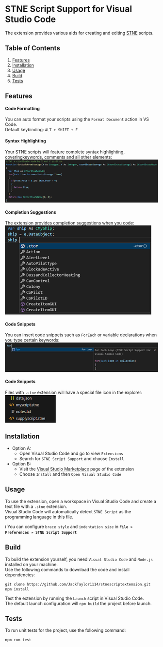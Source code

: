 # STNE Script Support for Visual Studio Code

The extension provides various aids for creating and editing <a href="https:\\game.stne.net">STNE</a> scripts.

## Table of Contents  
1. [Features](#features)  
2. [Installation](#installation)
3. [Usage](#usage)
4. [Build](#build)
5. [Tests](#tests)

## Features

#### Code Formatting

You can auto format your scripts using the `Format Document` action in VS Code.\
Default keybinding: `ALT + SHIFT + F`

#### Syntax Highlighting

Your STNE scripts will feature complete syntax highlighting, coveringkeywords, comments and all other elements: 
![Syntax Highlighting](https://raw.githubusercontent.com/JackTaylor1114/stnescriptextension/refs/heads/master/img/syntaxhighlight.png)

#### Completion Suggestions

The extension provides completion suggestions when you code:
![Completion Suggestions](https://raw.githubusercontent.com/JackTaylor1114/stnescriptextension/refs/heads/master/img/suggestions.png)

#### Code Snippets

You can insert code snippets such as `ForEach` or variable declarations when you type certain keywords: 
![Syntax Highlighting](https://raw.githubusercontent.com/JackTaylor1114/stnescriptextension/refs/heads/master/img/snippets.png)

#### Code Snippets

Files with `.stne` extension will have a special file icon in the explorer: 
![File Icon](https://raw.githubusercontent.com/JackTaylor1114/stnescriptextension/refs/heads/master/img/fileicon.png)

## Installation

* Option A: 
  * Open Visual Studio Code and go to view `Extensions`
  * Search for `STNE Script Support` and choose `Install`
* Option B:
  * Visit the <a href="https://marketplace.visualstudio.com/items?itemName=STNE.stnescript-support">Visual Studio Marketplace</a> page of the extension 
  * Choose `Install` and then `Open Visual Studio Code`

## Usage

To use the extension, open a workspace in Visual Studio Code and create a text file with a `.stne` extension.\
Visual Studio Code will automatically detect `STNE Script` as the programming language in this file. 

ℹ️ You can configure `brace style` and `indentation size` in **`File » Preferences » STNE Script Support`**

## Build

To build the extension yourself, you need `Visual Studio Code` and `Node.js` installed on your machine.\
Use the following commands to download the code and install dependencies:
```
git clone https://github.com/JackTaylor1114/stnescriptextension.git
npm install
```

Test the extension by running the `Launch` script in Visual Studio Code.\
The default launch configuration will `npm build` the project before launch.

## Tests

To run unit tests for the project, use the following command:
```
npm run test
```